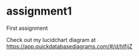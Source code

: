 # assignment1
First assignment

Check out my lucidchart diagram at https://app.quickdatabasediagrams.com/#/d/hlfijZ
